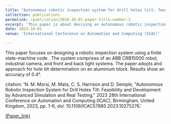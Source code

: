 ```yaml
---
title: "Autonomous robotic inspection system for drill holes tilt: feasibility and development by advanced simulation and real testing"
collection: publications
permalink: /publication/2010-10-01-paper-title-number-2
excerpt: 'This paper is about devising an autonomous robotic inspection system. Testing on a **real** application is the future paper '
date: 2023-10-01
venue: 'International Conference on Automation and Computing (ICAC)'

---
```

This paper focuses on designing a robotic inspection system using a finite state-machine code . The system comprises of an ABB CRB15000 robot, industrial camera, and front and back light systems. The paper adopts and approach for hole tilt determination on an aluminium block. Results show an accuracy of 0.4°.


citation: 'N. M. Morsi, M. Mata, C. S. Harrison and D. Semple, "Autonomous Robotic Inspection System for Drill Holes Tilt: Feasibility and Development by Advanced Simulation and Real Testing," 2023 28th International Conference on Automation and Computing (ICAC), Birmingham, United Kingdom, 2023, pp. 1-6, doi: 10.1109/ICAC57885.2023.10275276.'

[(Paper_link)](http://NooRetic.github.io/files/paper3.pdf)

 
